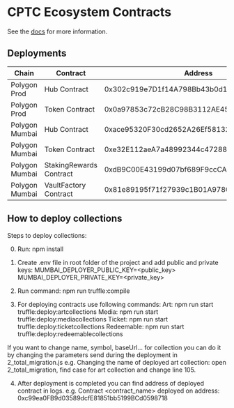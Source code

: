 # CPTC Ecosystem Contracts
See the [docs](docs/index.md) for more information.

## Deployments
| Chain            | Contract                    | Address                                    |
|------------------|-----------------------------|--------------------------------------------|
| Polygon Prod     | Hub Contract                | 0x302c919e7D1f14A798Bb43b0d161d2Fc0E782D0D |
| Polygon Prod     | Token Contract              | 0x0a97853c72cB28C98B3112AE45215391675CAc43 |
| Polygon Mumbai   | Hub Contract                | 0xace95320F30cd2652A26Ef58132F5c4321d4eE46 |
| Polygon Mumbai   | Token Contract              | 0xe32E112aeA7a48992344c472889e1045dcB95551 |
| Polygon Mumbai   | StakingRewards Contract     | 0xdB9C00E43199d07bf689F9ccCAD154955Fb7BD19 |
| Polygon Mumbai   | VaultFactory Contract       | 0x81e89195f71f27939c1B01A97804b80343A0E02F |

## How to deploy collections

Steps to deploy collections:

0. Run: npm install 

1. Create .env file in root folder of the project and add public and private keys:
    MUMBAI_DEPLOYER_PUBLIC_KEY=<public_key>
    MUMBAI_DEPLOYER_PRIVATE_KEY=<private_key> 

2. Run command: npm run truffle:compile

3. For deploying contracts use following commands:
    Art: npm run start truffle:deploy:artcollections
    Media: npm run start truffle:deploy:mediacollections
    Ticket: npm run start truffle:deploy:ticketcollections
    Redeemable: npm run start truffle:deploy:redeemablecollections

If you want to change name, symbol, baseUrl... for collection you can do it by changing the parameters send during the deployment in 2_total_migration.js
e.g. Changing the name of deployed art collection: open 2_total_migration, find case for art collection and change line 105.

4. After deployment is completed you can find address of deployed contract in logs. e.g. Contract <contract_name> deployed on address: 0xc99ea0FB9d03589dcfE81851bb5199BCd0598718

